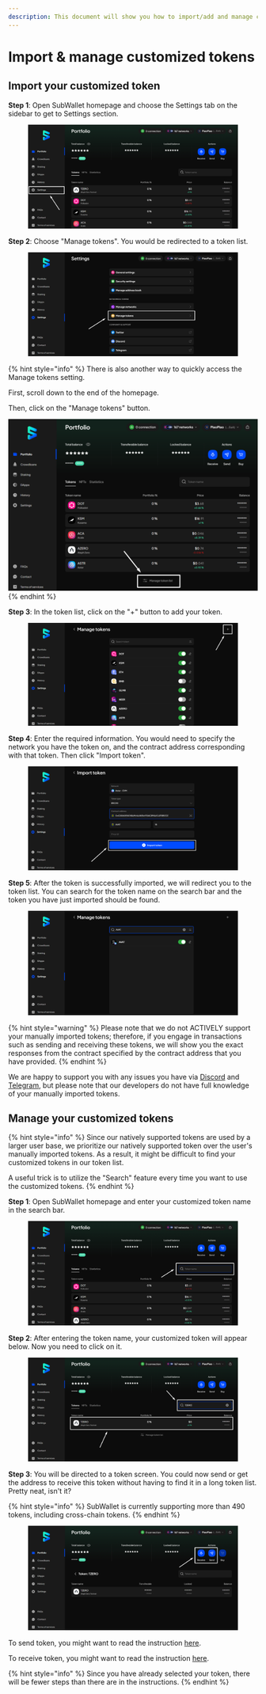 ```yaml
---
description: This document will show you how to import/add and manage customized tokens.
---
```


# Import & manage customized tokens

## **Import your customized token**

**Step 1**: Open SubWallet homepage and choose the Settings tab on the sidebar to get to Settings section.

<figure><img src="../../.gitbook/assets/image (88).png" alt=""><figcaption></figcaption></figure>

**Step 2**: Choose "Manage tokens". You would be redirected to a token list.&#x20;

<figure><img src="../../.gitbook/assets/image (89).png" alt=""><figcaption></figcaption></figure>

{% hint style="info" %}
There is also another way to quickly access the Manage tokens setting.

First, scroll down to the end of the homepage.&#x20;

Then, click on the "Manage tokens" button.

![](<../../.gitbook/assets/image (174).png>)
{% endhint %}

**Step 3**: In the token list, click on the "+" button to add your token.

<figure><img src="../../.gitbook/assets/image (90).png" alt=""><figcaption></figcaption></figure>

**Step 4**: Enter the required information. You would need to specify the network you have the token on, and the contract address corresponding with that token. Then click "Import token".

<figure><img src="../../.gitbook/assets/image (524).png" alt=""><figcaption></figcaption></figure>

**Step 5**: After the token is successfully imported, we will redirect you to the token list. You can search for the token name on the search bar and the token you have just imported should be found.

<figure><img src="../../.gitbook/assets/image (92).png" alt=""><figcaption></figcaption></figure>

{% hint style="warning" %}
Please note that we do not ACTIVELY support your manually imported tokens; therefore, if you engage in transactions such as sending and receiving these tokens, we will show you the exact responses from the contract specified by the contract address that you have provided.&#x20;
{% endhint %}

We are happy to support you with any issues you have via [Discord](https://discord.gg/CvVewvApry) and [Telegram](https://t.me/subwallet), but please note that our developers do not have full knowledge of your manually imported tokens.&#x20;



## Manage your customized tokens

{% hint style="info" %}
Since our natively supported tokens are used by a larger user base, we prioritize our natively supported token over the user's manually imported tokens. As a result, it might be difficult to find your customized tokens in our token list.&#x20;

A useful trick is to utilize the "Search" feature every time you want to use the customized tokens.&#x20;
{% endhint %}

**Step 1**: Open SubWallet homepage and enter your customized token name in the search bar.

<figure><img src="../../.gitbook/assets/image (93).png" alt=""><figcaption></figcaption></figure>

**Step 2**: After entering the token name, your customized token will appear below. Now you need to click on it.

<figure><img src="../../.gitbook/assets/image (94).png" alt=""><figcaption></figcaption></figure>

**Step 3**: You will be directed to a token screen. You could now send or get the address to receive this token without having to find it in a long token list. Pretty neat, isn't it?

{% hint style="info" %}
SubWallet is currently supporting more than 490 tokens, including cross-chain tokens.
{% endhint %}

<figure><img src="../../.gitbook/assets/image (95).png" alt=""><figcaption></figcaption></figure>

To send token, you might want to read the instruction [here](../receive-and-transfer-assets/transfer-tokens/).&#x20;

To receive token, you might want to read the instruction [here](../receive-and-transfer-assets/receive-tokens-and-nfts.md#receive-tokens).

{% hint style="info" %}
Since you have already selected your token, there will be fewer steps than there are in the instructions.&#x20;
{% endhint %}
